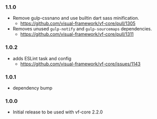 ### 1.1.0

* Remove gulp-cssnano and use builtin dart sass minification.
  * https://github.com/visual-framework/vf-core/pull/1305
* Removes unused `gulp-notify` and `gulp-sourcemaps` dependencies.
  * https://github.com/visual-framework/vf-core/pull/1311

### 1.0.2

- adds ESLint task and config
  - https://github.com/visual-framework/vf-core/issues/1143

### 1.0.1

- dependency bump

### 1.0.0

- Initial release to be used with vf-core 2.2.0
